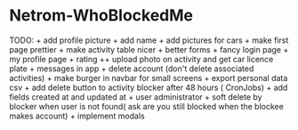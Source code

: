 # Netrom-WhoBlockedMe

TODO:
    + add profile picture
    + add name
    + add pictures for cars
    + make first page prettier
    + make activity table nicer
    + better forms
    + fancy login page
    + my profile page
    + rating
    ++ upload photo on activity and get car licence plate
    + messages in app
    + delete account (don't delete associated activities)
    + make burger in navbar for small screens
    + export personal data csv
    + add delete button to activity blocker after 48 hours (
        CronJobs)
    + add fields created at and updated at
    + user administrator
    + soft delete by blocker when user is not found(
        ask are you still blocked when the blockee makes account)
    + implement modals